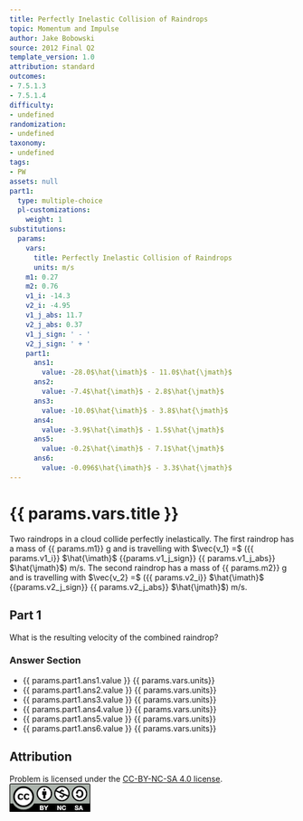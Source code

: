 ```yaml
---
title: Perfectly Inelastic Collision of Raindrops
topic: Momentum and Impulse
author: Jake Bobowski
source: 2012 Final Q2
template_version: 1.0
attribution: standard
outcomes:
- 7.5.1.3
- 7.5.1.4
difficulty:
- undefined
randomization:
- undefined
taxonomy:
- undefined
tags:
- PW
assets: null
part1:
  type: multiple-choice
  pl-customizations:
    weight: 1
substitutions:
  params:
    vars:
      title: Perfectly Inelastic Collision of Raindrops
      units: m/s
    m1: 0.27
    m2: 0.76
    v1_i: -14.3
    v2_i: -4.95
    v1_j_abs: 11.7
    v2_j_abs: 0.37
    v1_j_sign: ' - '
    v2_j_sign: ' + '
    part1:
      ans1:
        value: -28.0$\hat{\imath}$ - 11.0$\hat{\jmath}$
      ans2:
        value: -7.4$\hat{\imath}$ - 2.8$\hat{\jmath}$
      ans3:
        value: -10.0$\hat{\imath}$ - 3.8$\hat{\jmath}$
      ans4:
        value: -3.9$\hat{\imath}$ - 1.5$\hat{\jmath}$
      ans5:
        value: -0.2$\hat{\imath}$ - 7.1$\hat{\jmath}$
      ans6:
        value: -0.096$\hat{\imath}$ - 3.3$\hat{\jmath}$
---
```

# {{ params.vars.title }}
Two raindrops in a cloud collide perfectly inelastically. The first raindrop has a mass of {{ params.m1}} g and is travelling with $\vec{v_1} =$ ({{ params.v1_i}} $\hat{\imath}$ {{params.v1_j_sign}} {{ params.v1_j_abs}} $\hat{\jmath}$) m/s.
The second raindrop has a mass of {{ params.m2}} g and is travelling with $\vec{v_2} =$ ({{ params.v2_i}} $\hat{\imath}$ {{params.v2_j_sign}} {{ params.v2_j_abs}} $\hat{\jmath}$) m/s.

## Part 1

What is the resulting velocity of the combined raindrop?

### Answer Section

- {{ params.part1.ans1.value }} {{ params.vars.units}}
- {{ params.part1.ans2.value }} {{ params.vars.units}}
- {{ params.part1.ans3.value }} {{ params.vars.units}}
- {{ params.part1.ans4.value }} {{ params.vars.units}}
- {{ params.part1.ans5.value }} {{ params.vars.units}}
- {{ params.part1.ans6.value }} {{ params.vars.units}}

## Attribution

Problem is licensed under the [CC-BY-NC-SA 4.0 license](https://creativecommons.org/licenses/by-nc-sa/4.0/).<br> ![The Creative Commons 4.0 license requiring attribution-BY, non-commercial-NC, and share-alike-SA license.](https://raw.githubusercontent.com/firasm/bits/master/by-nc-sa.png)